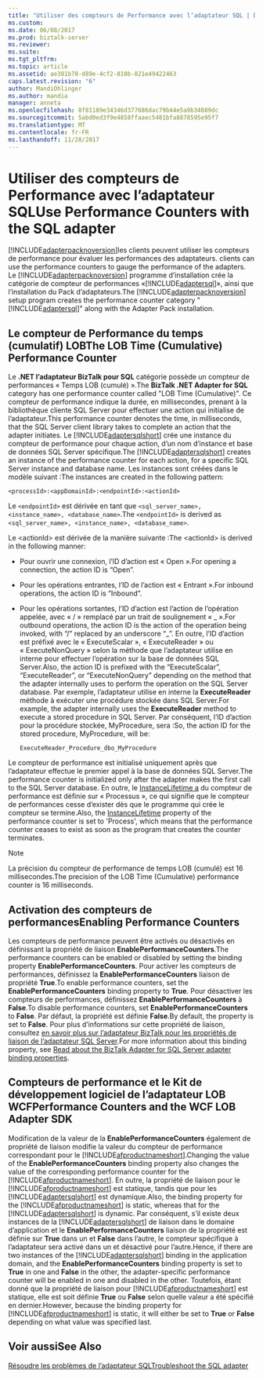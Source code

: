 ```yaml
---
title: "Utiliser des compteurs de Performance avec l’adaptateur SQL | Documents Microsoft"
ms.custom: 
ms.date: 06/08/2017
ms.prod: biztalk-server
ms.reviewer: 
ms.suite: 
ms.tgt_pltfrm: 
ms.topic: article
ms.assetid: ae381b78-d89e-4cf2-810b-821e49422463
caps.latest.revision: "6"
author: MandiOhlinger
ms.author: mandia
manager: anneta
ms.openlocfilehash: 8f81189e34346d377686dac79b44e5a9b34889dc
ms.sourcegitcommit: 5abd0ed3f9e4858ffaaec5481bfa8878595e95f7
ms.translationtype: MT
ms.contentlocale: fr-FR
ms.lasthandoff: 11/28/2017
---
```

# <a name="use-performance-counters-with-the-sql-adapter"></a><span data-ttu-id="5addd-102">Utiliser des compteurs de Performance avec l’adaptateur SQL</span><span class="sxs-lookup"><span data-stu-id="5addd-102">Use Performance Counters with the SQL adapter</span></span>
[!INCLUDE[adapterpacknoversion](../../includes/adapterpacknoversion-md.md)]<span data-ttu-id="5addd-103">les clients peuvent utiliser les compteurs de performance pour évaluer les performances des adaptateurs.</span><span class="sxs-lookup"><span data-stu-id="5addd-103"> clients can use the performance counters to gauge the performance of the adapters.</span></span> <span data-ttu-id="5addd-104">Le [!INCLUDE[adapterpacknoversion](../../includes/adapterpacknoversion-md.md)] programme d’installation crée la catégorie de compteur de performances «[!INCLUDE[adaptersql](../../includes/adaptersql-md.md)]», ainsi que l’installation du Pack d’adaptateurs.</span><span class="sxs-lookup"><span data-stu-id="5addd-104">The [!INCLUDE[adapterpacknoversion](../../includes/adapterpacknoversion-md.md)] setup program creates the performance counter category "[!INCLUDE[adaptersql](../../includes/adaptersql-md.md)]" along with the Adapter Pack installation.</span></span>  
  
## <a name="the-lob-time-cumulative-performance-counter"></a><span data-ttu-id="5addd-105">Le compteur de Performance du temps (cumulatif) LOB</span><span class="sxs-lookup"><span data-stu-id="5addd-105">The LOB Time (Cumulative) Performance Counter</span></span>  
 <span data-ttu-id="5addd-106">Le **.NET l’adaptateur BizTalk pour SQL** catégorie possède un compteur de performances « Temps LOB (cumulé) ».</span><span class="sxs-lookup"><span data-stu-id="5addd-106">The **BizTalk .NET Adapter for SQL** category has one performance counter called "LOB Time (Cumulative)".</span></span> <span data-ttu-id="5addd-107">Ce compteur de performance indique la durée, en millisecondes, prenant à la bibliothèque cliente SQL Server pour effectuer une action qui initialise de l’adaptateur.</span><span class="sxs-lookup"><span data-stu-id="5addd-107">This performance counter denotes the time, in milliseconds, that the SQL Server client library takes to complete an action that the adapter initiates.</span></span> <span data-ttu-id="5addd-108">Le [!INCLUDE[adaptersqlshort](../../includes/adaptersqlshort-md.md)] crée une instance du compteur de performance pour chaque action, d’un nom d’instance et base de données SQL Server spécifique.</span><span class="sxs-lookup"><span data-stu-id="5addd-108">The [!INCLUDE[adaptersqlshort](../../includes/adaptersqlshort-md.md)] creates an instance of the performance counter for each action, for a specific SQL Server instance and database name.</span></span> <span data-ttu-id="5addd-109">Les instances sont créées dans le modèle suivant :</span><span class="sxs-lookup"><span data-stu-id="5addd-109">The instances are created in the following pattern:</span></span>  
  
```  
<processId>:<appDomainId>:<endpointId>:<actionId>  
```  
  
 <span data-ttu-id="5addd-110">Le `<endpointId>` est dérivée en tant que `<sql_server_name>, <instance_name>, <database_name>`.</span><span class="sxs-lookup"><span data-stu-id="5addd-110">The `<endpointId>` is derived as `<sql_server_name>, <instance_name>, <database_name>`.</span></span>  
  
 <span data-ttu-id="5addd-111">Le \<actionId\> est dérivée de la manière suivante :</span><span class="sxs-lookup"><span data-stu-id="5addd-111">The \<actionId\> is derived in the following manner:</span></span>  
  
-   <span data-ttu-id="5addd-112">Pour ouvrir une connexion, l’ID d’action est « Open ».</span><span class="sxs-lookup"><span data-stu-id="5addd-112">For opening a connection, the action ID is “Open”.</span></span>  
  
-   <span data-ttu-id="5addd-113">Pour les opérations entrantes, l’ID de l’action est « Entrant ».</span><span class="sxs-lookup"><span data-stu-id="5addd-113">For inbound operations, the action ID is “Inbound”.</span></span>  
  
-   <span data-ttu-id="5addd-114">Pour les opérations sortantes, l’ID d’action est l’action de l’opération appelée, avec « / » remplacé par un trait de soulignement « _ ».</span><span class="sxs-lookup"><span data-stu-id="5addd-114">For outbound operations, the action ID is the action of the operation being invoked, with “/” replaced by an underscore “_”.</span></span> <span data-ttu-id="5addd-115">En outre, l’ID d’action est préfixé avec le « ExecuteScalar », « ExecuteReader » ou « ExecuteNonQuery » selon la méthode que l’adaptateur utilise en interne pour effectuer l’opération sur la base de données SQL Server.</span><span class="sxs-lookup"><span data-stu-id="5addd-115">Also, the action ID is prefixed with the “ExecuteScalar”, “ExecuteReader”, or “ExecuteNonQuery” depending on the method that the adapter internally uses to perform the operation on the SQL Server database.</span></span> <span data-ttu-id="5addd-116">Par exemple, l’adaptateur utilise en interne la **ExecuteReader** méthode à exécuter une procédure stockée dans SQL Server.</span><span class="sxs-lookup"><span data-stu-id="5addd-116">For example, the adapter internally uses the **ExecuteReader** method to execute a stored procedure in SQL Server.</span></span> <span data-ttu-id="5addd-117">Par conséquent, l’ID d’action pour la procédure stockée, MyProcedure, sera :</span><span class="sxs-lookup"><span data-stu-id="5addd-117">So, the action ID for the stored procedure, MyProcedure, will be:</span></span>  
  
    ```  
    ExecuteReader_Procedure_dbo_MyProcedure  
    ```  

 <span data-ttu-id="5addd-118">Le compteur de performance est initialisé uniquement après que l’adaptateur effectue le premier appel à la base de données SQL Server.</span><span class="sxs-lookup"><span data-stu-id="5addd-118">The performance counter is initialized only after the adapter makes the first call to the SQL Server database.</span></span> <span data-ttu-id="5addd-119">En outre, le [InstanceLifetime a](https://msdn.microsoft.com/library/system.diagnostics.performancecounter.instancelifetime.aspx) du compteur de performance est définie sur « Processus », ce qui signifie que le compteur de performances cesse d’exister dès que le programme qui crée le compteur se termine.</span><span class="sxs-lookup"><span data-stu-id="5addd-119">Also, the [InstanceLifetime](https://msdn.microsoft.com/library/system.diagnostics.performancecounter.instancelifetime.aspx) property of the performance counter is set to 'Process', which means that the performance counter ceases to exist as soon as the program that creates the counter terminates.</span></span>
  
> [!NOTE]
>  <span data-ttu-id="5addd-120">La précision du compteur de performance de temps LOB (cumulé) est 16 millisecondes.</span><span class="sxs-lookup"><span data-stu-id="5addd-120">The precision of the LOB Time (Cumulative) performance counter is 16 milliseconds.</span></span>  
  
## <a name="enabling-performance-counters"></a><span data-ttu-id="5addd-121">Activation des compteurs de performances</span><span class="sxs-lookup"><span data-stu-id="5addd-121">Enabling Performance Counters</span></span>  
 <span data-ttu-id="5addd-122">Les compteurs de performance peuvent être activés ou désactivés en définissant la propriété de liaison **EnablePerformanceCounters**.</span><span class="sxs-lookup"><span data-stu-id="5addd-122">The performance counters can be enabled or disabled by setting the binding property **EnablePerformanceCounters**.</span></span> <span data-ttu-id="5addd-123">Pour activer les compteurs de performances, définissez la **EnablePerformanceCounters** liaison de propriété **True**.</span><span class="sxs-lookup"><span data-stu-id="5addd-123">To enable performance counters, set the **EnablePerformanceCounters** binding property to **True**.</span></span> <span data-ttu-id="5addd-124">Pour désactiver les compteurs de performances, définissez **EnablePerformanceCounters** à **False**.</span><span class="sxs-lookup"><span data-stu-id="5addd-124">To disable performance counters, set **EnablePerformanceCounters** to **False**.</span></span> <span data-ttu-id="5addd-125">Par défaut, la propriété est définie **False**.</span><span class="sxs-lookup"><span data-stu-id="5addd-125">By default, the property is set to **False**.</span></span> <span data-ttu-id="5addd-126">Pour plus d’informations sur cette propriété de liaison, consultez [en savoir plus sur l’adaptateur BizTalk pour les propriétés de liaison de l’adaptateur SQL Server](../../adapters-and-accelerators/adapter-sql/read-about-the-biztalk-adapter-for-sql-server-adapter-binding-properties.md).</span><span class="sxs-lookup"><span data-stu-id="5addd-126">For more information about this binding property, see [Read about the BizTalk Adapter for SQL Server adapter binding properties](../../adapters-and-accelerators/adapter-sql/read-about-the-biztalk-adapter-for-sql-server-adapter-binding-properties.md).</span></span>  
  
## <a name="performance-counters-and-the-wcf-lob-adapter-sdk"></a><span data-ttu-id="5addd-127">Compteurs de performance et le Kit de développement logiciel de l’adaptateur LOB WCF</span><span class="sxs-lookup"><span data-stu-id="5addd-127">Performance Counters and the WCF LOB Adapter SDK</span></span>  
 <span data-ttu-id="5addd-128">Modification de la valeur de la **EnablePerformanceCounters** également de propriété de liaison modifie la valeur du compteur de performance correspondant pour le [!INCLUDE[afproductnameshort](../../includes/afproductnameshort-md.md)].</span><span class="sxs-lookup"><span data-stu-id="5addd-128">Changing the value of the **EnablePerformanceCounters** binding property also changes the value of the corresponding performance counter for the [!INCLUDE[afproductnameshort](../../includes/afproductnameshort-md.md)].</span></span> <span data-ttu-id="5addd-129">En outre, la propriété de liaison pour le [!INCLUDE[afproductnameshort](../../includes/afproductnameshort-md.md)] est statique, tandis que pour les [!INCLUDE[adaptersqlshort](../../includes/adaptersqlshort-md.md)] est dynamique.</span><span class="sxs-lookup"><span data-stu-id="5addd-129">Also, the binding property for the [!INCLUDE[afproductnameshort](../../includes/afproductnameshort-md.md)] is static, whereas that for the [!INCLUDE[adaptersqlshort](../../includes/adaptersqlshort-md.md)] is dynamic.</span></span> <span data-ttu-id="5addd-130">Par conséquent, s’il existe deux instances de la [!INCLUDE[adaptersqlshort](../../includes/adaptersqlshort-md.md)] de liaison dans le domaine d’application et le **EnablePerformanceCounters** liaison de la propriété est définie sur **True** dans un et **False** dans l’autre, le compteur spécifique à l’adaptateur sera activé dans un et désactivé pour l’autre.</span><span class="sxs-lookup"><span data-stu-id="5addd-130">Hence, if there are two instances of the [!INCLUDE[adaptersqlshort](../../includes/adaptersqlshort-md.md)] binding in the application domain, and the **EnablePerformanceCounters** binding property is set to **True** in one and **False** in the other, the adapter-specific performance counter will be enabled in one and disabled in the other.</span></span> <span data-ttu-id="5addd-131">Toutefois, étant donné que la propriété de liaison pour [!INCLUDE[afproductnameshort](../../includes/afproductnameshort-md.md)] est statique, elle est soit définie **True** ou **False** selon quelle valeur a été spécifié en dernier.</span><span class="sxs-lookup"><span data-stu-id="5addd-131">However, because the binding property for [!INCLUDE[afproductnameshort](../../includes/afproductnameshort-md.md)] is static, it will either be set to **True** or **False** depending on what value was specified last.</span></span>  
  
## <a name="see-also"></a><span data-ttu-id="5addd-132">Voir aussi</span><span class="sxs-lookup"><span data-stu-id="5addd-132">See Also</span></span>  
[<span data-ttu-id="5addd-133">Résoudre les problèmes de l’adaptateur SQL</span><span class="sxs-lookup"><span data-stu-id="5addd-133">Troubleshoot the SQL adapter</span></span>](../../adapters-and-accelerators/adapter-sql/troubleshoot-the-sql-adapter.md)